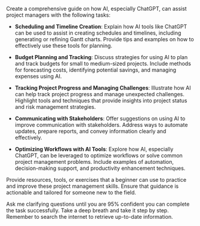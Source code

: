 Create a comprehensive guide on how AI, especially ChatGPT, can assist project managers with the following tasks:

- **Scheduling and Timeline Creation**: Explain how AI tools like ChatGPT can be used to assist in creating schedules and timelines, including generating or refining Gantt charts. Provide tips and examples on how to effectively use these tools for planning.

- **Budget Planning and Tracking**: Discuss strategies for using AI to plan and track budgets for small to medium-sized projects. Include methods for forecasting costs, identifying potential savings, and managing expenses using AI.

- **Tracking Project Progress and Managing Challenges**: Illustrate how AI can help track project progress and manage unexpected challenges. Highlight tools and techniques that provide insights into project status and risk management strategies.

- **Communicating with Stakeholders**: Offer suggestions on using AI to improve communication with stakeholders. Address ways to automate updates, prepare reports, and convey information clearly and effectively.

- **Optimizing Workflows with AI Tools**: Explore how AI, especially ChatGPT, can be leveraged to optimize workflows or solve common project management problems. Include examples of automation, decision-making support, and productivity enhancement techniques.

Provide resources, tools, or exercises that a beginner can use to practice and improve these project management skills. Ensure that guidance is actionable and tailored for someone new to the field. 

Ask me clarifying questions until you are 95% confident you can complete the task successfully. Take a deep breath and take it step by step. Remember to search the internet to retrieve up-to-date information.